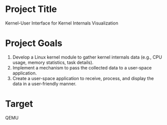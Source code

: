 # Project Title
Kernel-User Interface for Kernel Internals Visualization

# Project Goals
1. Develop a Linux kernel module to gather kernel internals data (e.g., CPU usage, memory statistics, task details).
2. Implement a mechanism to pass the collected data to a user-space application.
3. Create a user-space application to receive, process, and display the data in a user-friendly manner.

# Target
QEMU

